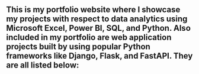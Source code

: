 ## This is my portfolio website where I showcase my projects with respect to data analytics using Microsoft Excel, Power BI, SQL, and Python. Also included in my portfolio are web application projects built by using popular Python frameworks like Django, Flask, and FastAPI. They are all listed below:
